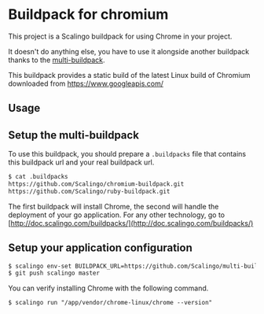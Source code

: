 # Buildpack for chromium

This project is a Scalingo buildpack for using Chrome in your project.

It doesn't do anything else, you have to use it alongside another buildpack
thanks to the [multi-buildpack](https://github.com/Scalingo/multi-buildpack).

This buildpack provides a static build of the latest Linux build of Chromium
downloaded from https://www.googleapis.com/

Usage
-----

## Setup the multi-buildpack

To use this buildpack, you should prepare a `.buildpacks` file that contains
this buildpack url and your real buildpack url.  

```sh
$ cat .buildpacks
https://github.com/Scalingo/chromium-buildpack.git
https://github.com/Scalingo/ruby-buildpack.git 
```

The first buildpack will install Chrome, the second will handle the deployment
of your go application. For any other technology,
go to [http://doc.scalingo.com/buildpacks/](http://doc.scalingo.com/buildpacks/)

## Setup your application configuration
    
```sh
$ scalingo env-set BUILDPACK_URL=https://github.com/Scalingo/multi-buildpack.git
$ git push scalingo master

```

You can verify installing Chrome with the following command.

```
$ scalingo run "/app/vendor/chrome-linux/chrome --version"
```
